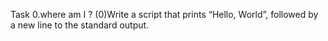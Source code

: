 
Task 0.where am I ?
(0)Write a script that prints “Hello, World”, followed by a new line to the standard output.
